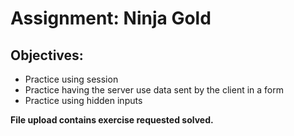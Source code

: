 <h1>Assignment: Ninja Gold</h1>
<h2>Objectives:</h2>
    <ul>
        <li>Practice using session</li>
        <li>Practice having the server use data sent by the client in a form</li>
        <li>Practice using hidden inputs</li>
    </ul>
<p><strong>File upload contains exercise requested solved.</strong></p>